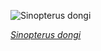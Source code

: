 
![Sinopterus dongi](https://upload.wikimedia.org/wikipedia/commons/thumb/5/59/Sinopterus_dongi_NMNS.jpg/525px-Sinopterus_dongi_NMNS.jpg)

*[Sinopterus dongi](https://wikipedia.org/wiki/File:Sinopterus_dongi_NMNS.jpg)*
